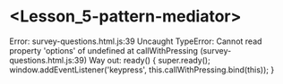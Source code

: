 # \<Lesson_5-pattern-mediator\>

Error: survey-questions.html.js:39 Uncaught TypeError: Cannot read property 'options' of undefined
at callWithPressing (survey-questions.html.js:39)
Way out: ready() {
super.ready();
window.addEventListener('keypress', this.callWithPressing.bind(this));
}
